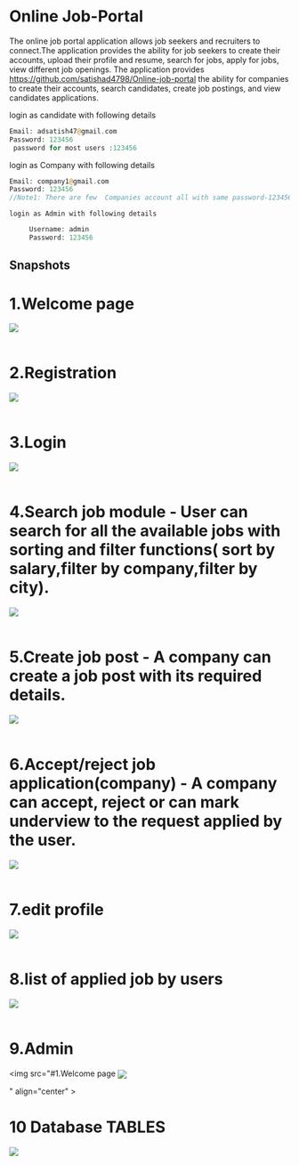# Online Job-Portal

The online job portal application allows job seekers and recruiters to connect.The application provides the ability for job seekers to create their accounts, upload their profile and resume, search for jobs, apply for jobs, view different job openings. The application provides https://github.com/satishad4798/Online-job-portal the ability for companies to create their accounts, search candidates, create job postings, and view candidates applications.




 login as candidate with following details

```php
Email: adsatish47@gmail.com
Password: 123456
 password for most users :123456

```

 login as Company with following details

```php
Email: company1@gmail.com
Password: 123456
//Note1: There are few  Companies account all with same password-123456

```

    login as Admin with following details
    
```php  
     Username: admin
     Password: 123456
```

	


## Snapshots
<p align="center">
 
# 1.Welcome page
<img src="https://github.com/satishad4798/Online-job-portal/blob/master/photos/welcome2.png" align="center" > 
<br />
<br />

# 2.Registration 
<img src="https://github.com/satishad4798/Online-job-portal/blob/master/photos/company.register.png" align="center" > 
<br />
<br />

# 3.Login
<img src="https://github.com/satishad4798/Online-job-portal/blob/master/photos/login2.png" align="center" > 
<br />
<br />

# 4.Search job module - User can search for all the available jobs with sorting and filter functions( sort by salary,filter by company,filter by city).
<img src="https://github.com/satishad4798/Online-job-portal/blob/master/photos/search%20job.png" align="center" > 
<br />
<br />

# 5.Create job post - A company can create a job post with its required details.
<img src="https://github.com/satishad4798/Online-job-portal/blob/master/photos/create%20job%20post.png" align="center" > 
<br />
<br />

# 6.Accept/reject job application(company) - A company can accept, reject or can mark underview to the request applied by the user.  
<img src="https://github.com/satishad4798/Online-job-portal/blob/master/photos/review%20the%20job.png" align="center" > 
<br />
<br />

# 7.edit profile
<img src="https://github.com/satishad4798/Online-job-portal/blob/master/photos/edit%20profile.png" align="center" > 
<br />
<br />

# 8.list of applied job by users
<img src="https://github.com/satishad4798/Online-job-portal/blob/master/photos/applid%20jobs.png" align="center" > 
<br />
<br />

# 9.Admin 
<img src="#1.Welcome page
<img src="https://github.com/satishad4798/Online-job-portal/blob/master/photos/admin.png" align="center" > 
<br />

" align="center" > 



# 10 Database TABLES
<img src="https://github.com/satishad4798/Online-job-portal/blob/master/photos/database.png" align="center" > 
<br />
<br />



